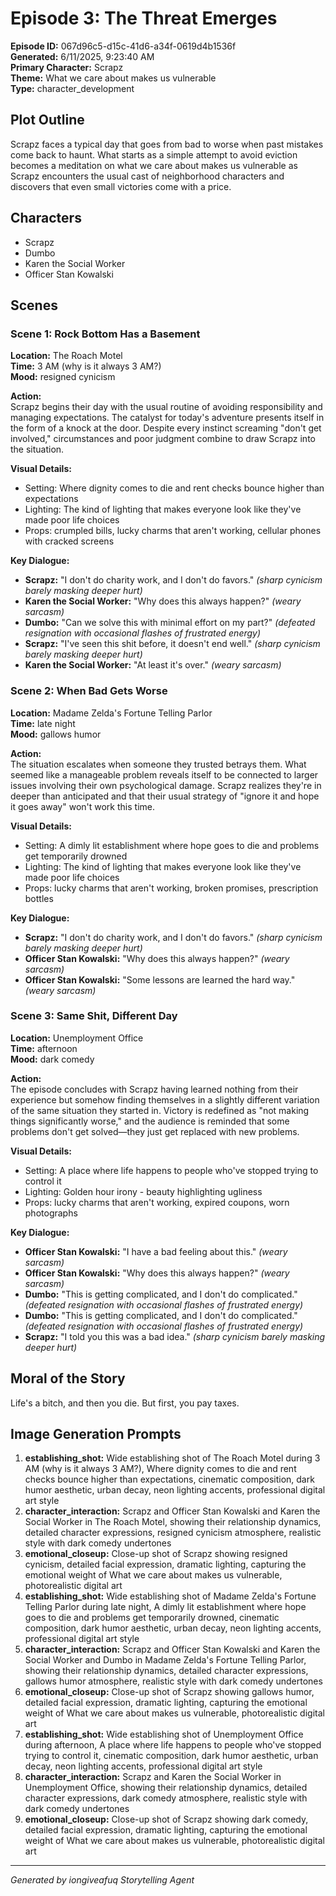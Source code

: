 # Episode 3: The Threat Emerges

**Episode ID:** 067d96c5-d15c-41d6-a34f-0619d4b1536f  
**Generated:** 6/11/2025, 9:23:40 AM  
**Primary Character:** Scrapz  
**Theme:** What we care about makes us vulnerable  
**Type:** character_development  

## Plot Outline
Scrapz faces a typical day that goes from bad to worse when past mistakes come back to haunt. What starts as a simple attempt to avoid eviction becomes a meditation on what we care about makes us vulnerable as Scrapz encounters the usual cast of neighborhood characters and discovers that even small victories come with a price.

## Characters
- Scrapz
- Dumbo
- Karen the Social Worker
- Officer Stan Kowalski

## Scenes

### Scene 1: Rock Bottom Has a Basement

**Location:** The Roach Motel  
**Time:** 3 AM (why is it always 3 AM?)  
**Mood:** resigned cynicism  

**Action:**  
Scrapz begins their day with the usual routine of avoiding responsibility and managing expectations. The catalyst for today's adventure presents itself in the form of a knock at the door. Despite every instinct screaming "don't get involved," circumstances and poor judgment combine to draw Scrapz into the situation.

**Visual Details:**  
- Setting: Where dignity comes to die and rent checks bounce higher than expectations
- Lighting: The kind of lighting that makes everyone look like they've made poor life choices
- Props: crumpled bills, lucky charms that aren't working, cellular phones with cracked screens

**Key Dialogue:**
- **Scrapz:** "I don't do charity work, and I don't do favors." *(sharp cynicism barely masking deeper hurt)*
- **Karen the Social Worker:** "Why does this always happen?" *(weary sarcasm)*
- **Dumbo:** "Can we solve this with minimal effort on my part?" *(defeated resignation with occasional flashes of frustrated energy)*
- **Scrapz:** "I've seen this shit before, it doesn't end well." *(sharp cynicism barely masking deeper hurt)*
- **Karen the Social Worker:** "At least it's over." *(weary sarcasm)*


### Scene 2: When Bad Gets Worse

**Location:** Madame Zelda's Fortune Telling Parlor  
**Time:** late night  
**Mood:** gallows humor  

**Action:**  
The situation escalates when someone they trusted betrays them. What seemed like a manageable problem reveals itself to be connected to larger issues involving their own psychological damage. Scrapz realizes they're in deeper than anticipated and that their usual strategy of "ignore it and hope it goes away" won't work this time.

**Visual Details:**  
- Setting: A dimly lit establishment where hope goes to die and problems get temporarily drowned
- Lighting: The kind of lighting that makes everyone look like they've made poor life choices
- Props: lucky charms that aren't working, broken promises, prescription bottles

**Key Dialogue:**
- **Scrapz:** "I don't do charity work, and I don't do favors." *(sharp cynicism barely masking deeper hurt)*
- **Officer Stan Kowalski:** "Why does this always happen?" *(weary sarcasm)*
- **Officer Stan Kowalski:** "Some lessons are learned the hard way." *(weary sarcasm)*


### Scene 3: Same Shit, Different Day

**Location:** Unemployment Office  
**Time:** afternoon  
**Mood:** dark comedy  

**Action:**  
The episode concludes with Scrapz having learned nothing from their experience but somehow finding themselves in a slightly different variation of the same situation they started in. Victory is redefined as "not making things significantly worse," and the audience is reminded that some problems don't get solved—they just get replaced with new problems.

**Visual Details:**  
- Setting: A place where life happens to people who've stopped trying to control it
- Lighting: Golden hour irony - beauty highlighting ugliness
- Props: lucky charms that aren't working, expired coupons, worn photographs

**Key Dialogue:**
- **Officer Stan Kowalski:** "I have a bad feeling about this." *(weary sarcasm)*
- **Officer Stan Kowalski:** "Why does this always happen?" *(weary sarcasm)*
- **Dumbo:** "This is getting complicated, and I don't do complicated." *(defeated resignation with occasional flashes of frustrated energy)*
- **Dumbo:** "This is getting complicated, and I don't do complicated." *(defeated resignation with occasional flashes of frustrated energy)*
- **Scrapz:** "I told you this was a bad idea." *(sharp cynicism barely masking deeper hurt)*


## Moral of the Story
Life's a bitch, and then you die. But first, you pay taxes.

## Image Generation Prompts
1. **establishing_shot:** Wide establishing shot of The Roach Motel during 3 AM (why is it always 3 AM?), Where dignity comes to die and rent checks bounce higher than expectations, cinematic composition, dark humor aesthetic, urban decay, neon lighting accents, professional digital art style
2. **character_interaction:** Scrapz and Officer Stan Kowalski and Karen the Social Worker in The Roach Motel, showing their relationship dynamics, detailed character expressions, resigned cynicism atmosphere, realistic style with dark comedy undertones
3. **emotional_closeup:** Close-up shot of Scrapz showing resigned cynicism, detailed facial expression, dramatic lighting, capturing the emotional weight of What we care about makes us vulnerable, photorealistic digital art
4. **establishing_shot:** Wide establishing shot of Madame Zelda's Fortune Telling Parlor during late night, A dimly lit establishment where hope goes to die and problems get temporarily drowned, cinematic composition, dark humor aesthetic, urban decay, neon lighting accents, professional digital art style
5. **character_interaction:** Scrapz and Officer Stan Kowalski and Karen the Social Worker and Dumbo in Madame Zelda's Fortune Telling Parlor, showing their relationship dynamics, detailed character expressions, gallows humor atmosphere, realistic style with dark comedy undertones
6. **emotional_closeup:** Close-up shot of Scrapz showing gallows humor, detailed facial expression, dramatic lighting, capturing the emotional weight of What we care about makes us vulnerable, photorealistic digital art
7. **establishing_shot:** Wide establishing shot of Unemployment Office during afternoon, A place where life happens to people who've stopped trying to control it, cinematic composition, dark humor aesthetic, urban decay, neon lighting accents, professional digital art style
8. **character_interaction:** Scrapz and Karen the Social Worker in Unemployment Office, showing their relationship dynamics, detailed character expressions, dark comedy atmosphere, realistic style with dark comedy undertones
9. **emotional_closeup:** Close-up shot of Scrapz showing dark comedy, detailed facial expression, dramatic lighting, capturing the emotional weight of What we care about makes us vulnerable, photorealistic digital art

---
*Generated by iongiveafuq Storytelling Agent*
